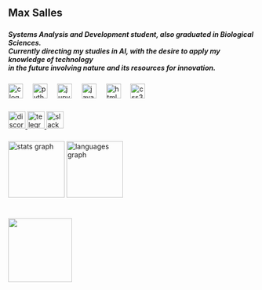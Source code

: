 <h2 align="left">Max Salles</h2>

###

<h5 align="left">Systems Analysis and Development student, also graduated in Biological Sciences. <br>Currently directing my studies in AI, with the desire to apply my knowledge of technology<br>in the future involving nature and its resources for innovation. </h5>

###

<div align="left">
  <img src="https://cdn.jsdelivr.net/gh/devicons/devicon/icons/c/c-original.svg" height="30" alt="c logo"  />
  <img width="12" />
  <img src="https://cdn.jsdelivr.net/gh/devicons/devicon/icons/python/python-original.svg" height="30" alt="python logo"  />
  <img width="12" />
  <img src="https://cdn.jsdelivr.net/gh/devicons/devicon/icons/jupyter/jupyter-original.svg" height="30" alt="jupyter logo"  />
  <img width="12" />
  <img src="https://cdn.jsdelivr.net/gh/devicons/devicon/icons/javascript/javascript-original.svg" height="30" alt="javascript logo"  />
  <img width="12" />
  <img src="https://cdn.jsdelivr.net/gh/devicons/devicon/icons/html5/html5-original.svg" height="30" alt="html5 logo"  />
  <img width="12" />
  <img src="https://cdn.jsdelivr.net/gh/devicons/devicon/icons/css3/css3-original.svg" height="30" alt="css3 logo"  />
</div>

###

<div align="left">
  <a href="s.maxam" target="_blank">
    <img src="https://img.shields.io/static/v1?message=Discord&logo=discord&label=&color=7289DA&logoColor=white&labelColor=&style=for-the-badge" height="35" alt="discord logo"  />
  </a>
  <a href="https://t.me/wickermxn" target="_blank">
    <img src="https://img.shields.io/static/v1?message=Telegram&logo=telegram&label=&color=2CA5E0&logoColor=white&labelColor=&style=for-the-badge" height="35" alt="telegram logo"  />
  </a>
  <a href="max.aosalles@gmail.com" target="_blank">
    <img src="https://img.shields.io/static/v1?message=Slack&logo=slack&label=&color=4A154B&logoColor=white&labelColor=&style=for-the-badge" height="35" alt="slack logo"  />
  </a>
</div>

###

<div align="left">
  <img src="https://github-readme-stats.vercel.app/api?username=mxsalles&hide_title=true&hide_rank=false&show_icons=true&include_all_commits=true&count_private=true&disable_animations=false&theme=blueberry&locale=en&hide_border=false" height="115" alt="stats graph"  />
  <img src="https://github-readme-stats.vercel.app/api/top-langs?username=mxsalles&locale=en&hide_title=false&layout=compact&card_width=320&langs_count=5&theme=blueberry&hide_border=false" height="115" alt="languages graph"  />
</div>

###

<br clear="both">
<img align="left" height="130" src="https://github.com/miosalles/miosalles/assets/167131750/0465f2df-6b0d-4d2f-9173-0b596a19ac05" />

###
